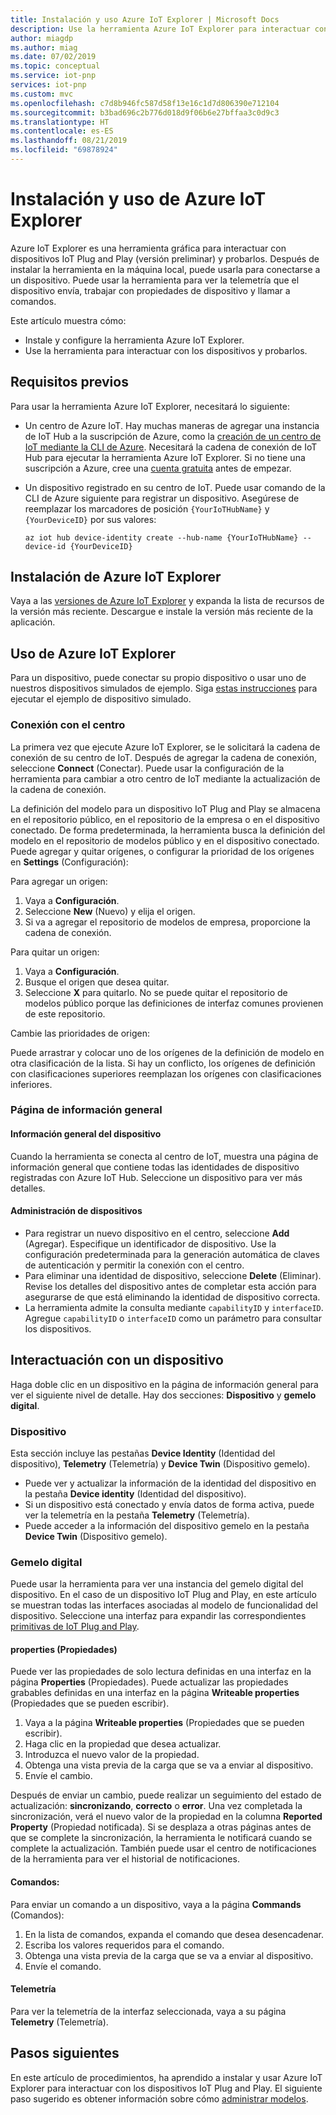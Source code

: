 ```yaml
---
title: Instalación y uso Azure IoT Explorer | Microsoft Docs
description: Use la herramienta Azure IoT Explorer para interactuar con el dispositivo IoT Plug and Play (versión preliminar) conectado a su instancia de IoT Hub.
author: miagdp
ms.author: miag
ms.date: 07/02/2019
ms.topic: conceptual
ms.service: iot-pnp
services: iot-pnp
ms.custom: mvc
ms.openlocfilehash: c7d8b946fc587d58f13e16c1d7d806390e712104
ms.sourcegitcommit: b3bad696c2b776d018d9f06b6e27bffaa3c0d9c3
ms.translationtype: HT
ms.contentlocale: es-ES
ms.lasthandoff: 08/21/2019
ms.locfileid: "69878924"
---
```

# <a name="install-and-use-azure-iot-explorer"></a>Instalación y uso de Azure IoT Explorer

Azure IoT Explorer es una herramienta gráfica para interactuar con dispositivos IoT Plug and Play (versión preliminar) y probarlos. Después de instalar la herramienta en la máquina local, puede usarla para conectarse a un dispositivo. Puede usar la herramienta para ver la telemetría que el dispositivo envía, trabajar con propiedades de dispositivo y llamar a comandos.

Este artículo muestra cómo:

- Instale y configure la herramienta Azure IoT Explorer.
- Use la herramienta para interactuar con los dispositivos y probarlos.

## <a name="prerequisites"></a>Requisitos previos

Para usar la herramienta Azure IoT Explorer, necesitará lo siguiente:

- Un centro de Azure IoT. Hay muchas maneras de agregar una instancia de IoT Hub a la suscripción de Azure, como la [creación de un centro de IoT mediante la CLI de Azure](../iot-hub/iot-hub-create-using-cli.md). Necesitará la cadena de conexión de IoT Hub para ejecutar la herramienta Azure IoT Explorer. Si no tiene una suscripción a Azure, cree una [cuenta gratuita](https://azure.microsoft.com/free/?WT.mc_id=A261C142F) antes de empezar.
- Un dispositivo registrado en su centro de IoT. Puede usar comando de la CLI de Azure siguiente para registrar un dispositivo. Asegúrese de reemplazar los marcadores de posición `{YourIoTHubName}` y `{YourDeviceID}` por sus valores:

    ```azurecli-interactive
    az iot hub device-identity create --hub-name {YourIoTHubName} --device-id {YourDeviceID}
    ```

## <a name="install-azure-iot-explorer"></a>Instalación de Azure IoT Explorer

Vaya a las [versiones de Azure IoT Explorer](https://github.com/Azure/azure-iot-explorer/releases) y expanda la lista de recursos de la versión más reciente. Descargue e instale la versión más reciente de la aplicación.

## <a name="use-azure-iot-explorer"></a>Uso de Azure IoT Explorer

Para un dispositivo, puede conectar su propio dispositivo o usar uno de nuestros dispositivos simulados de ejemplo. Siga [estas instrucciones](https://github.com/Azure/azure-iot-sdk-c/tree/public-preview/iothub_client/samples) para ejecutar el ejemplo de dispositivo simulado.

### <a name="connect-to-your-hub"></a>Conexión con el centro

La primera vez que ejecute Azure IoT Explorer, se le solicitará la cadena de conexión de su centro de IoT. Después de agregar la cadena de conexión, seleccione **Connect** (Conectar). Puede usar la configuración de la herramienta para cambiar a otro centro de IoT mediante la actualización de la cadena de conexión.

La definición del modelo para un dispositivo IoT Plug and Play se almacena en el repositorio público, en el repositorio de la empresa o en el dispositivo conectado. De forma predeterminada, la herramienta busca la definición del modelo en el repositorio de modelos público y en el dispositivo conectado. Puede agregar y quitar orígenes, o configurar la prioridad de los orígenes en **Settings** (Configuración):

Para agregar un origen:

1. Vaya a **Configuración**.
1. Seleccione **New** (Nuevo) y elija el origen.
1. Si va a agregar el repositorio de modelos de empresa, proporcione la cadena de conexión.

Para quitar un origen:

1. Vaya a **Configuración**.
1. Busque el origen que desea quitar.
1. Seleccione **X** para quitarlo. No se puede quitar el repositorio de modelos público porque las definiciones de interfaz comunes provienen de este repositorio.

Cambie las prioridades de origen:

Puede arrastrar y colocar uno de los orígenes de la definición de modelo en otra clasificación de la lista. Si hay un conflicto, los orígenes de definición con clasificaciones superiores reemplazan los orígenes con clasificaciones inferiores.

### <a name="overview-page"></a>Página de información general

#### <a name="device-overview"></a>Información general del dispositivo

Cuando la herramienta se conecta al centro de IoT, muestra una página de información general que contiene todas las identidades de dispositivo registradas con Azure IoT Hub. Seleccione un dispositivo para ver más detalles.

#### <a name="device-management"></a>Administración de dispositivos

- Para registrar un nuevo dispositivo en el centro, seleccione **Add** (Agregar). Especifique un identificador de dispositivo. Use la configuración predeterminada para la generación automática de claves de autenticación y permitir la conexión con el centro.
- Para eliminar una identidad de dispositivo, seleccione **Delete** (Eliminar). Revise los detalles del dispositivo antes de completar esta acción para asegurarse de que está eliminando la identidad de dispositivo correcta.
- La herramienta admite la consulta mediante `capabilityID` y `interfaceID`. Agregue `capabilityID` o `interfaceID` como un parámetro para consultar los dispositivos.

## <a name="interact-with-a-device"></a>Interactuación con un dispositivo

Haga doble clic en un dispositivo en la página de información general para ver el siguiente nivel de detalle. Hay dos secciones: **Dispositivo** y **gemelo digital**.

### <a name="device"></a>Dispositivo

Esta sección incluye las pestañas **Device Identity** (Identidad del dispositivo), **Telemetry** (Telemetría) y **Device Twin** (Dispositivo gemelo).

- Puede ver y actualizar la información de la identidad del dispositivo en la pestaña **Device identity** (Identidad del dispositivo).
- Si un dispositivo está conectado y envía datos de forma activa, puede ver la telemetría en la pestaña **Telemetry** (Telemetría).
- Puede acceder a la información del dispositivo gemelo en la pestaña **Device Twin** (Dispositivo gemelo).

### <a name="digital-twin"></a>Gemelo digital

Puede usar la herramienta para ver una instancia del gemelo digital del dispositivo. En el caso de un dispositivo IoT Plug and Play, en este artículo se muestran todas las interfaces asociadas al modelo de funcionalidad del dispositivo. Seleccione una interfaz para expandir las correspondientes [primitivas de IoT Plug and Play](https://github.com/Azure/IoTPlugandPlay/tree/master/DTDL).

#### <a name="properties"></a>properties (Propiedades)

Puede ver las propiedades de solo lectura definidas en una interfaz en la página **Properties** (Propiedades). Puede actualizar las propiedades grabables definidas en una interfaz en la página **Writeable properties** (Propiedades que se pueden escribir).

1. Vaya a la página **Writeable properties** (Propiedades que se pueden escribir).
1. Haga clic en la propiedad que desea actualizar.
1. Introduzca el nuevo valor de la propiedad.
1. Obtenga una vista previa de la carga que se va a enviar al dispositivo.
1. Envíe el cambio.

Después de enviar un cambio, puede realizar un seguimiento del estado de actualización: **sincronizando**, **correcto** o **error**. Una vez completada la sincronización, verá el nuevo valor de la propiedad en la columna **Reported Property** (Propiedad notificada). Si se desplaza a otras páginas antes de que se complete la sincronización, la herramienta le notificará cuando se complete la actualización. También puede usar el centro de notificaciones de la herramienta para ver el historial de notificaciones.

#### <a name="commands"></a>Comandos:

Para enviar un comando a un dispositivo, vaya a la página **Commands** (Comandos):

1. En la lista de comandos, expanda el comando que desea desencadenar.
1. Escriba los valores requeridos para el comando.
1. Obtenga una vista previa de la carga que se va a enviar al dispositivo.
1. Envíe el comando.

#### <a name="telemetry"></a>Telemetría

Para ver la telemetría de la interfaz seleccionada, vaya a su página **Telemetry** (Telemetría).

## <a name="next-steps"></a>Pasos siguientes

En este artículo de procedimientos, ha aprendido a instalar y usar Azure IoT Explorer para interactuar con los dispositivos IoT Plug and Play. El siguiente paso sugerido es obtener información sobre cómo [administrar modelos](./howto-manage-models.md).
